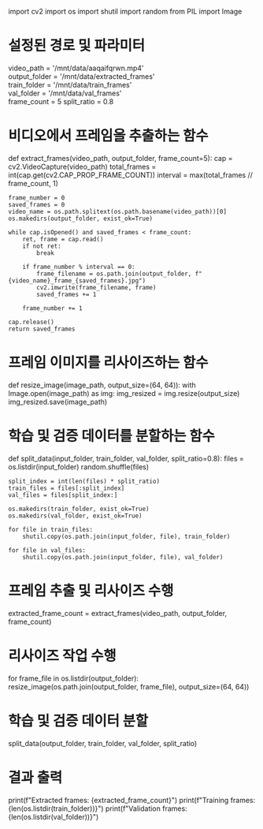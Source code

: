 import cv2
import os
import shutil
import random
from PIL import Image

# 설정된 경로 및 파라미터
video_path = '/mnt/data/aaqaifqrwn.mp4'  
output_folder = '/mnt/data/extracted_frames'  
train_folder = '/mnt/data/train_frames'  
val_folder = '/mnt/data/val_frames'  
frame_count = 5 
split_ratio = 0.8 

# 비디오에서 프레임을 추출하는 함수
def extract_frames(video_path, output_folder, frame_count=5):
    cap = cv2.VideoCapture(video_path)
    total_frames = int(cap.get(cv2.CAP_PROP_FRAME_COUNT))
    interval = max(total_frames // frame_count, 1)

    frame_number = 0
    saved_frames = 0
    video_name = os.path.splitext(os.path.basename(video_path))[0]
    os.makedirs(output_folder, exist_ok=True)

    while cap.isOpened() and saved_frames < frame_count:
        ret, frame = cap.read()
        if not ret:
            break

        if frame_number % interval == 0:
            frame_filename = os.path.join(output_folder, f"{video_name}_frame_{saved_frames}.jpg")
            cv2.imwrite(frame_filename, frame)
            saved_frames += 1

        frame_number += 1

    cap.release()
    return saved_frames

# 프레임 이미지를 리사이즈하는 함수
def resize_image(image_path, output_size=(64, 64)):
    with Image.open(image_path) as img:
        img_resized = img.resize(output_size)
        img_resized.save(image_path)

# 학습 및 검증 데이터를 분할하는 함수
def split_data(input_folder, train_folder, val_folder, split_ratio=0.8):
    files = os.listdir(input_folder)
    random.shuffle(files)

    split_index = int(len(files) * split_ratio)
    train_files = files[:split_index]
    val_files = files[split_index:]

    os.makedirs(train_folder, exist_ok=True)
    os.makedirs(val_folder, exist_ok=True)

    for file in train_files:
        shutil.copy(os.path.join(input_folder, file), train_folder)

    for file in val_files:
        shutil.copy(os.path.join(input_folder, file), val_folder)

# 프레임 추출 및 리사이즈 수행
extracted_frame_count = extract_frames(video_path, output_folder, frame_count)

# 리사이즈 작업 수행
for frame_file in os.listdir(output_folder):
    resize_image(os.path.join(output_folder, frame_file), output_size=(64, 64))

# 학습 및 검증 데이터 분할
split_data(output_folder, train_folder, val_folder, split_ratio)

# 결과 출력
print(f"Extracted frames: {extracted_frame_count}")
print(f"Training frames: {len(os.listdir(train_folder))}")
print(f"Validation frames: {len(os.listdir(val_folder))}")
